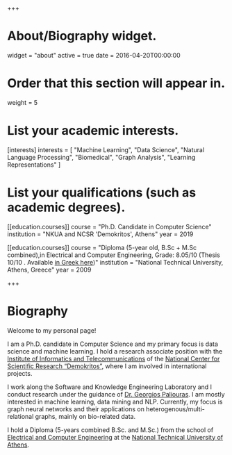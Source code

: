 +++
# About/Biography widget.
widget = "about"
active = true
date = 2016-04-20T00:00:00

# Order that this section will appear in.
weight = 5

# List your academic interests.
[interests]
  interests = [
    "Machine Learning",
    "Data Science",
    "Natural Language Processing",
    "Biomedical",
    "Graph Analysis",
    "Learning Representations"
  ]

# List your qualifications (such as academic degrees).
[[education.courses]]
   course = "Ph.D. Candidate in Computer Science"
   institution = "NKUA and NCSR 'Demokritos', Athens"
   year = 2019

[[education.courses]]
  course = "Diploma (5-year old, B.Sc + M.Sc combined),in Electrical and Computer Engineering, Grade: 8.05/10 (Thesis 10/10 . Available [in Greek here](https://kbogas.github.io/files/Bougiatiotis_Diploma_Thesis_GR.pdf))"
  institution = "National Technical University, Athens, Greece"
  year = 2009


+++

# Biography

Welcome to my personal page!


I am a Ph.D. candidate in Computer Science and my primary focus is
data science and machine learning. I hold a research associate position with the [Institute of Informatics and Telecommunications](https://www.iit.demokritos.gr/) of the [National Center for Scientific Research “Demokritos”](http://www.demokritos.gr/), where I am involved in international projects.

I work along the Software and Knowledge Engineering Laboratory and I conduct research under the guidance of [Dr. Georgios Paliouras](http://users.iit.demokritos.gr/~paliourg/).
I am mostly interested in machine learning, data mining and NLP. Currently, my focus is graph neural networks and their applications on heterogenous/multi-relational graphs, mainly on bio-related data.


I hold a Diploma (5-years combined B.Sc. and M.Sc.) from the school of [Electrical and Computer Engineering](https://www.ece.ntua.gr/en) at the [National Technical University of Athens](https://www.ntua.gr/en/).

